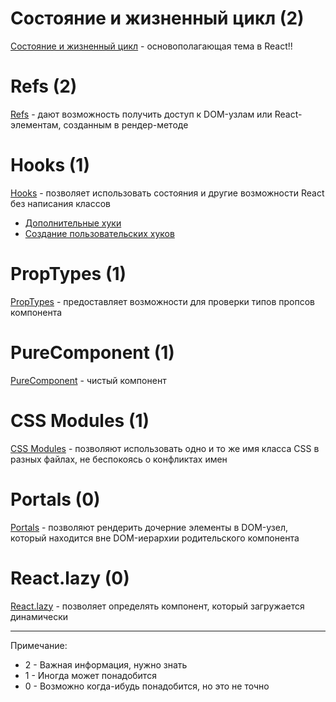 # Состояние и жизненный цикл (2)

[Состояние и жизненный цикл](https://ru.reactjs.org/docs/state-and-lifecycle.html) - основополагающая тема в React!! 


# Refs (2)

[Refs](https://ru.reactjs.org/docs/refs-and-the-dom.html) - дают возможность получить доступ к DOM-узлам или React-элементам, созданным в рендер-методе

# Hooks (1)

[Hooks](https://ru.reactjs.org/docs/hooks-intro.html) - позволяет использовать состояния и другие возможности React без написания классов

- [Дополнительные хуки](https://ru.reactjs.org/docs/hooks-custom.html)
- [Создание пользовательских хуков](https://ru.reactjs.org/docs/hooks-custom.html)

# PropTypes (1)

[PropTypes](https://ru.reactjs.org/docs/typechecking-with-proptypes.html) - предоставляет возможности для проверки типов пропсов компонента

# PureComponent (1)

[PureComponent](https://ru.reactjs.org/docs/react-api.html#reactpurecomponent) - чистый компонент

# CSS Modules (1)

[CSS Modules](https://create-react-app.dev/docs/adding-a-css-modules-stylesheet/) - позволяют использовать одно и то же имя класса CSS в разных файлах, не беспокоясь о конфликтах имен

# Portals (0)

[Portals](https://ru.reactjs.org/docs/portals.html) - позволяют рендерить дочерние элементы в DOM-узел, который находится вне DOM-иерархии родительского компонента

# React.lazy (0)

[React.lazy](https://ru.reactjs.org/docs/react-api.html#reactlazy) - позволяет определять компонент, который загружается динамически

---

Примечание:
- 2 - Важная информация, нужно знать
- 1 - Иногда может понадобится
- 0 - Возможно когда-ибудь понадобится, но это не точно
